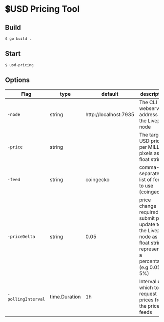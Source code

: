 # 💲USD Pricing Tool 

## Build 

`$ go build .`

## Start 

`$ usd-pricing`

## Options

| Flag     | type | default | description |
|----------|------|---------|-------------|
| `-node`  |  string    |    http://localhost:7935     |     The CLI webserver address of the Livepeer node        |
| `-price` |   string   |         |      The target USD price per MILLION pixels  as a float string     |
| `-feed`  |  string    |    coingecko     |   comma-separated list of feeds to use {coingecko}          |
| `-priceDelta`         |   string   |    0.05     |    price change required to submit price update to the Livepeer node  as a float string representing a percentage (e.g 0.05 == 5%)        |
|  `-pollingInterval`        |  time.Duration    |     1h    |   Interval on which to request prices from the price feeds          |